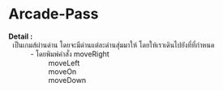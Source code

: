 # Arcade-Pass

<b>Detail : </b><br>
&nbsp;&nbsp;เป็นเกมส์ผ่านด่าน โดยจะมีด่านแต่ละด่านสุ่มมาให้ โดยให้เราเดินไปยังที่ที่กำหนด<br>
&nbsp;&nbsp;&nbsp;&nbsp;&nbsp;&nbsp;&nbsp;&nbsp;&nbsp;&nbsp;&nbsp;- โดยพิมพ์คำสั่ง moveRight<br>
&nbsp;&nbsp;&nbsp;&nbsp;&nbsp;&nbsp;&nbsp;&nbsp;&nbsp;&nbsp;&nbsp;&nbsp;&nbsp;&nbsp;&nbsp;&nbsp;&nbsp;&nbsp;&nbsp;&nbsp;moveLeft<br>
&nbsp;&nbsp;&nbsp;&nbsp;&nbsp;&nbsp;&nbsp;&nbsp;&nbsp;&nbsp;&nbsp;&nbsp;&nbsp;&nbsp;&nbsp;&nbsp;&nbsp;&nbsp;&nbsp;&nbsp;moveOn<br>
&nbsp;&nbsp;&nbsp;&nbsp;&nbsp;&nbsp;&nbsp;&nbsp;&nbsp;&nbsp;&nbsp;&nbsp;&nbsp;&nbsp;&nbsp;&nbsp;&nbsp;&nbsp;&nbsp;&nbsp;moveDown<br>
